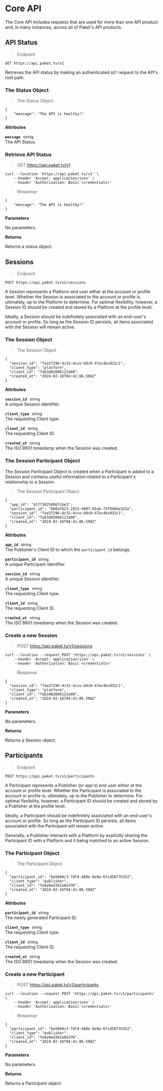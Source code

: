 # Core API

The Core API includes requests that are used for more than one API product and, in many instances, across all of Paket's API products.

## API Status

> Endpoint

```
GET https://api.paket.tv/v1
```

Retrieves the API status by making an authenticated `GET` request to the API's root path.

### The Status Object

> The Status Object

```
{
    "message": "The API is healthy!"
}
```

**Attributes**

**`message`** <span style='margin: 0 5px;font-size:.9em'>string</span>  
The API Status.

### Retrieve API Status

> GET https://api.paket.tv/v1

```curl
curl --location 'https://api.paket.tv/v1' \
    --header 'Accept: application/json' \
    --header 'Authorization: Basic <credentials>'
``` 

> Response

```
{
    "message": "The API is healthy!"
}
```

**Parameters**

No parameters.

**Returns**

Returns a status object.

## Sessions

> Endpoint

```
POST https://api.paket.tv/v1/sessions
```

A Session represents a Platform end user either at the account or profile level. Whether the Session is associated to the account or profile is, ultimately, up to the Platform to determine. For optimal flexibility, however, a Session ID should be created and stored by a Platform at the profile level.

Ideally, a Session should be indefinitely associated with an end-user's account or profile. So long as the Session ID persists, all items associated with the Session will remain active.

### The Session Object

> The Session Object

```
{
  "session_id": "faa37296-dc32-4cce-b8c0-47ac4bc032c1",
  "client_type": "platform",
  "client_id": "fab3d02606122a08",
  "created_at": "2024-02-16T04:41:06.596Z"
}
```

**Attributes**

**`session_id`** <span style='margin: 0 5px;font-size:.9em'>string</span>  
A unique Session identifier.

**`client_type`** <span style='margin: 0 5px;font-size:.9em'>string</span>  
The requesting Client type.

**`client_id`** <span style='margin: 0 5px;font-size:.9em'>string</span>  
The requesting Client ID.

**`created_at`** <span style='margin: 0 5px;font-size:.9em'>string</span>  
The ISO 8601 timestamp when the Session was created.

### The Session Participant Object

The Session Participant Object is created when a Participant is added to a Session and contains useful information related to a Participant's relationship to a Session.

> The Session Participant Object

```
{
  "app_id": "417f3625d067cbe3",
  "participant_id": "6b0af623-2923-4997-92a6-73f94bbe321e",
  "session_id": "faa37296-dc32-4cce-b8c0-47ac4bc032c1",
  "client_id": "fab3d02606122a08",
  "created_at": "2024-02-16T04:41:06.596Z"
}
```

**Attributes**

**`app_id`** <span style='margin: 0 5px;font-size:.9em'>string</span>  
The Publisher's Client ID to which the `participant_id` belongs.

**`participant_id`** <span style='margin: 0 5px;font-size:.9em'>string</span>  
A unique Participant identifier.

**`session_id`** <span style='margin: 0 5px;font-size:.9em'>string</span>  
A unique Session identifier.

**`client_type`** <span style='margin: 0 5px;font-size:.9em'>string</span>  
The requesting Client type.

**`client_id`** <span style='margin: 0 5px;font-size:.9em'>string</span>  
The requesting Client ID.

**`created_at`** <span style='margin: 0 5px;font-size:.9em'>string</span>  
The ISO 8601 timestamp when the Session was created.

### Create a new Session

> POST https://api.paket.tv/v1/sessions

```curl
curl --location --request POST 'https://api.paket.tv/v1/sessions' \
    --header 'Accept: application/json' \
    --header 'Authorization: Basic <credentials>'
``` 

> Response

```
{
  "session_id": "faa37296-dc32-4cce-b8c0-47ac4bc032c1",
  "client_type": "platform",
  "client_id": "fab3d02606122a08",
  "created_at": "2024-02-16T04:41:06.596Z"
}
```

**Parameters**

No parameters.

**Returns**

Returns a Session object.

## Participants

> Endpoint

```
POST https://api.paket.tv/v1/participants
```

A Participant represents a Publisher (or app's) end user either at the account or profile level. Whether the Participant is associated to the account or profile is, ultimately, up to the Publisher to determine. For optimal flexibility, however, a Participant ID should be created and stored by a Publisher at the profile level.

Ideally, a Participant should be indefinitely associated with an end-user's account or profile. So long as the Participant ID persists, all items associated with the Participant will remain active.

Generally, a Publisher interacts with a Platform by explicitly sharing the Participant ID with a Platform and it being matched to an active Session.

### The Participant Object

> The Participant Object

```
{
  "participant_id": "6e5060c3-7df4-488e-9e9a-67cd5077b352",
  "client_type": "publisher",
  "client_id": "fe4a9ed381e8e376",
  "created_at": "2024-02-16T04:41:06.596Z"
}
```

**Attributes**

**`participant_id`** <span style='margin: 0 5px;font-size:.9em'>string</span>  
The newly generated Participant ID.

**`client_type`** <span style='margin: 0 5px;font-size:.9em'>string</span>  
The requesting Client type.

**`client_id`** <span style='margin: 0 5px;font-size:.9em'>string</span>  
The requesting Client ID.

**`created_at`** <span style='margin: 0 5px;font-size:.9em'>string</span>  
The ISO 8601 timestamp when the Session was created.

### Create a new Participant

> POST https://api.paket.tv/v1/participants

```curl
curl --location --request POST 'https://api.paket.tv/v1/participants' \
    --header 'Accept: application/json' \
    --header 'Authorization: Basic <credentials>'
``` 

> Response

```
{
  "participant_id": "6e5060c3-7df4-488e-9e9a-67cd5077b352",
  "client_type": "publisher",
  "client_id": "fe4a9ed381e8e376",
  "created_at": "2024-02-16T04:41:06.596Z"
}
```

**Parameters**

No parameters.

**Returns**

Returns a Participant object.